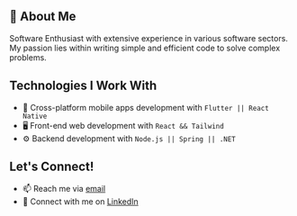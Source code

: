 ## 👨 About Me
Software Enthusiast with extensive experience in various software sectors. My passion lies within writing simple and efficient code to solve complex problems.

## Technologies I Work With
- 📱 Cross-platform mobile apps development with ```Flutter || React Native ```
- 🖥️ Front-end web development with ```React && Tailwind```
- ⚙️ Backend development with ```Node.js || Spring || .NET```

## Let's Connect!
- 📫 Reach me via [email](mailto:zaidbusiness@hotmail.com)
- 💼 Connect with me on [LinkedIn](https://www.linkedin.com/in/zaidev)
